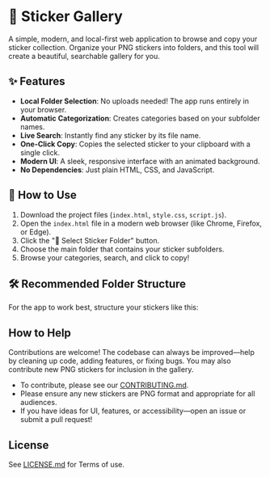 # 📂 Sticker Gallery

A simple, modern, and local-first web application to browse and copy your sticker collection. Organize your PNG stickers into folders, and this tool will create a beautiful, searchable gallery for you.

## ✨ Features

* **Local Folder Selection**: No uploads needed! The app runs entirely in your browser.
* **Automatic Categorization**: Creates categories based on your subfolder names.
* **Live Search**: Instantly find any sticker by its file name.
* **One-Click Copy**: Copies the selected sticker to your clipboard with a single click.
* **Modern UI**: A sleek, responsive interface with an animated background.
* **No Dependencies**: Just plain HTML, CSS, and JavaScript.

## 🚀 How to Use

1.  Download the project files (`index.html`, `style.css`, `script.js`).
2.  Open the `index.html` file in a modern web browser (like Chrome, Firefox, or Edge).
3.  Click the "📂 Select Sticker Folder" button.
4.  Choose the main folder that contains your sticker subfolders.
5.  Browse your categories, search, and click to copy!

## 🛠️ Recommended Folder Structure

For the app to work best, structure your stickers like this:

## How to Help

Contributions are welcome! The codebase can always be improved—help by cleaning up code, adding features, or fixing bugs. You may also contribute new PNG stickers for inclusion in the gallery.

- To contribute, please see our [CONTRIBUTING.md](CONTRIBUTING.md).
- Please ensure any new stickers are PNG format and appropriate for all audiences.
- If you have ideas for UI, features, or accessibility—open an issue or submit a pull request!

## License

See [LICENSE.md](LICENSE.md) for Terms of use.

